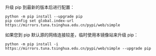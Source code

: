 
升级 pip 到最新的版本后进行配置：

```
python -m pip install --upgrade pip
pip config set global.index-url https://mirrors.tuna.tsinghua.edu.cn/pypi/web/simple
```

如果您到 pip 默认源的网络连接较差，临时使用本镜像站来升级 pip：

```
python -m pip install -i https://mirrors.tuna.tsinghua.edu.cn/pypi/web/simple --upgrade pip
```